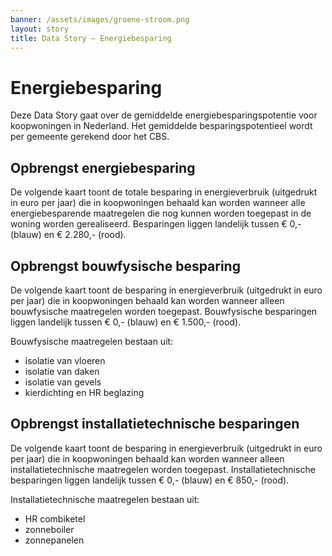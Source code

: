 ```yaml
---
banner: /assets/images/groene-stroom.png
layout: story
title: Data Story ― Energiebesparing
---
```


# Energiebesparing

Deze Data Story gaat over de gemiddelde energiebesparingspotentie voor koopwoningen in Nederland.  Het gemiddelde besparingspotentieel wordt per gemeente gerekend door het CBS.

## Opbrengst energiebesparing

De volgende kaart toont de totale besparing in energieverbruik (uitgedrukt in euro per jaar) die in koopwoningen behaald kan worden wanneer alle energiebesparende maatregelen die nog kunnen worden toegepast in de woning worden gerealiseerd.  Besparingen liggen landelijk tussen € 0,- (blauw) en € 2.280,- (rood).

<query data-config-ref="https://data.pldn.nl/cbs/energiebesparing/queries/reele-energiebesparing-totaal">
</query>

## Opbrengst bouwfysische besparing

De volgende kaart toont de besparing in energieverbruik (uitgedrukt in euro per jaar) die in koopwoningen behaald kan worden wanneer alleen bouwfysische maatregelen worden toegepast.  Bouwfysische besparingen liggen landelijk tussen € 0,- (blauw) en € 1.500,- (rood).

Bouwfysische maatregelen bestaan uit:

- isolatie van vloeren
- isolatie van daken
- isolatie van gevels
- kierdichting en HR beglazing

<query data-config-ref="https://data.pldn.nl/cbs/energiebesparing/queries/reele-energiebesparing-bouwfysisch"></query>

## Opbrengst installatietechnische besparingen

De volgende kaart toont de besparing in energieverbruik (uitgedrukt in euro per jaar) die in koopwoningen behaald kan worden wanneer alleen installatietechnische maatregelen worden toegepast.  Installatietechnische besparingen liggen landelijk tussen € 0,- (blauw) en € 850,- (rood).

Installatietechnische maatregelen bestaan uit:

- HR combiketel
- zonneboiler
- zonnepanelen

<query data-config-ref="https://data.pldn.nl/cbs/energiebesparing/queries/reele-energiebesparing-installatietech">
</query>
